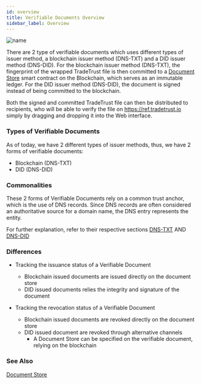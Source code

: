 ```yaml
---
id: overview
title: Verifiable Documents Overview
sidebar_label: Overview
---
```


![name](/docs/topics/introduction/verifiable-documents/issuance-flow.png)

There are 2 type of verifiable documents which uses different types of issuer method, a blockchain issuer method (DNS-TXT) and a DID issuer method (DNS-DID). For the blockchain issuer method (DNS-TXT), the fingerprint of the wrapped TradeTrust file is then committed to a [Document Store](https://github.com/Open-Attestation/document-store) smart contract on the Blockchain, which serves as an immutable ledger. For the DID issuer method (DNS-DID), the document is signed instead of being committed to the blockchain.

Both the signed and committed TradeTrust file can then be distributed to recipients, who will be able to verify the file on https://ref.tradetrust.io simply by dragging and dropping it into the Web interface.

### Types of Verifiable Documents

As of today, we have 2 different types of issuer methods, thus, we have 2 forms of verifiable documents:

- Blockchain (DNS-TXT)
- DID (DNS-DID)

### Commonalities

These 2 forms of Verifiable Documents rely on a common trust anchor, which is the use of DNS records. Since DNS records are often considered an authoritative source for a domain name, the DNS entry represents the entity.

For further explanation, refer to their respective sections [DNS-TXT](/docs/4.x/topics/introduction/issuer-method-dns-txt) AND [DNS-DID](/docs/4.x/topics/introduction/issuer-method-dns-did)

### Differences

- Tracking the issuance status of a Verifiable Document

  - Blockchain issued documents are issued directly on the document store
  - DID issued documents relies the integrity and signature of the document

- Tracking the revocation status of a Verifiable Document

  - Blockchain issued documents are revoked directly on the document store
  - DID issued document are revoked through alternative channels
    - A Document Store can be specified on the verifiable document, relying on the blockchain

### See Also

[Document Store](/docs/4.x/topics/introduction/verifiable-documents/document-store)
